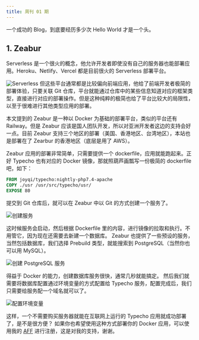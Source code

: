 ```yaml
---
title: 周刊 01 期
---
```

一个成功的 Blog，到底要经历多少次 Hello World 才是一个头。

## 1. Zeabur

Serverless 是一个很火的概念，他允许开发者即使没有自己的服务器也能部署应用。Heroku、Netlify、Vercel 都是目前很火的 Serverless 部署平台。

![Serverless](https://img.alicdn.com/tfs/TB1dQzBOwHqK1RjSZFkXXX.WFXa-2152-1557.png_.webp)
但这些平台通常都是比较偏向前端应用，他给了前端开发者极简的部署体验，只要关联 Git 仓库，平台就能通过仓库中的某些信息知道对应的框架类型，直接进行对应的部署操作。但是这种纯粹的极简也给了平台比较大的局限性，以至于很难进行其他类型应用的部署。

本文提到的 Zeabur 是一种以 Docker 为基础的部署平台，类似的平台还有 Railway。但是 Zeabur 应该是国人团队开发，所以对亚洲开发者这边的支持会好一点。目前 Zeabur 支持三个地区的部署（美国、香港地区、台湾地区），本站也是部署在了 Zearbur 的香港地区（底层是用了 AWS）。

Zeabur 应用的部署非常简单，只需要提供一个 dockerfile，应用就能跑起来。正好 Typecho 也有对应的 Docker 镜像，那就照葫芦画瓢写一份极简的 dockerfile 吧，如下：

```dockerfile
FROM joyqi/typecho:nightly-php7.4-apache
COPY ./usr /usr/src/typecho/usr/
EXPOSE 80
```

提交到 Git 仓库后，就可以在 Zeabur 中以 Git 的方式创建一个服务了。

![创建服务](https://cdn.te.sb/202310161858586.png)

这时候服务会启动，然后根据 Dockerfile 里的内容，进行镜像的拉取和执行。不用管它，因为现在还需要去新建一个数据库。
Zeabur 也提供了一些预设的服务，当然包括数据库，我们选择 Prebuild 类型，就能搜索到 PostgreSQL（当然你也可以用 MySQL）。

![创建 PostgreSQL 服务](https://cdn.te.sb/202310161902065.png)

得益于 Docker 的能力，创建数据库服务很快，通常几秒就能搞定。
然后我们就需要将数据库配置通过环境变量的方式配置给 Typecho 服务，配置完成后，我们只需要给服务配一个域名就可以了。

![配置环境变量](https://cdn.te.sb/202310161904293.png)

这样，一个不需要购买服务器就能在互联网上运行的 Typecho 应用就成功部署了，是不是很方便？
如果你也希望使用这种方式部署你的 Docker 应用，可以使用我的 [AFF](https://zeabur.com?referralCode=MashiroWang) 进行注册，这是对我的支持，谢谢。
